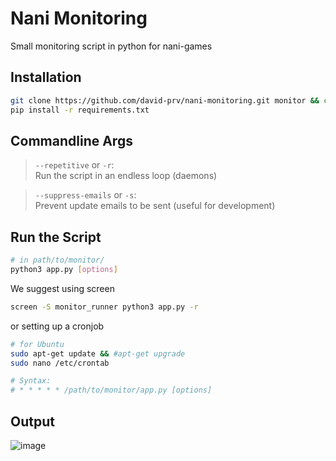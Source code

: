 # Nani Monitoring
Small monitoring script in python for nani-games

## Installation
```bash
git clone https://github.com/david-prv/nani-monitoring.git monitor && cd monitor
pip install -r requirements.txt
```

## Commandline Args
> ``--repetitive`` or ``-r``:  
> Run the script in an endless loop (daemons)

> ``--suppress-emails`` or ``-s``:  
> Prevent update emails to be sent (useful for development)

## Run the Script
```bash
# in path/to/monitor/
python3 app.py [options]
```
  
We suggest using screen
```bash
screen -S monitor_runner python3 app.py -r
```
or setting up a cronjob
```bash
# for Ubuntu
sudo apt-get update && #apt-get upgrade
sudo nano /etc/crontab 

# Syntax:
# * * * * * /path/to/monitor/app.py [options] 
```

## Output
![image](https://user-images.githubusercontent.com/66866223/173231420-4565f77b-7665-42af-b16a-66b7f20643cf.png)
